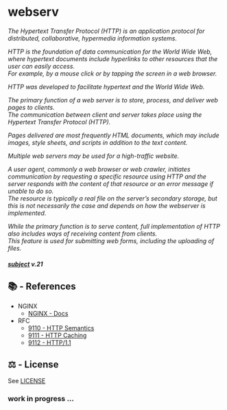 # webserv

<i>
  <p>
    The Hypertext Transfer Protocol (HTTP) is an application protocol for 
    distributed, collaborative, hypermedia information systems. 
    <br>
  </p>
  <p>
    HTTP is the foundation of data communication for the World Wide Web, where 
    hypertext documents include hyperlinks to other resources that the user can 
    easily access. 
    <br>
    For example, by a mouse click or by tapping the screen in a web browser. 
    <br>
  </p>
  <p>
    HTTP was developed to facilitate hypertext and the World Wide Web. 
    <br>
  </p>
  <p>
    The primary function of a web server is to store, process, and deliver web 
    pages to clients. 
    <br>
    The communication between client and server takes place using the Hypertext 
    Transfer Protocol (HTTP).
    <br>
  </p>
  <p>
    Pages delivered are most frequently HTML documents, which may include 
    images, style sheets, and scripts in addition to the text content.
    <br>
  </p>
  <p>
    Multiple web servers may be used for a high-traffic website.
    <br>
  </p>
  <p>
    A user agent, commonly a web browser or web crawler, initiates 
    communication by requesting a specific resource using HTTP and the server 
    responds with the content of that resource or an error message if unable to 
    do so.
    <br>
    The resource is typically a real file on the server’s secondary storage, 
    but this is not necessarily the case and depends on how the webserver is 
    implemented.
    <br>
  </p>
  <p>
    While the primary function is to serve content, full implementation of HTTP 
    also includes ways of receiving content from clients.
    <br>
    This feature is used for submitting web forms, including the uploading of 
    files.
    <br>
  </p>
  <p>

  </p>
</i>

#### <i>[subject](_subject/en.subject.pdf) v.21</i>


## 📚 - References

- NGINX
  - [NGINX - Docs](https://nginx.org/en/docs/)
- RFC
  - [9110 - HTTP Semantics](https://www.rfc-editor.org/info/rfc9110)
  - [9111 - HTTP Caching](https://www.rfc-editor.org/info/rfc9111)
  - [9112 - HTTP/1.1](https://www.rfc-editor.org/info/rfc9112)

## ⚖️ - License 

See [LICENSE](https://github.com/kichkiro/42_cursus/blob/main/LICENSE)


### work in progress ...

